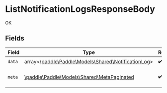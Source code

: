 # ListNotificationLogsResponseBody

OK


## Fields

| Field                                                                                         | Type                                                                                          | Required                                                                                      | Description                                                                                   |
| --------------------------------------------------------------------------------------------- | --------------------------------------------------------------------------------------------- | --------------------------------------------------------------------------------------------- | --------------------------------------------------------------------------------------------- |
| `data`                                                                                        | array<[\paddle\Paddle\Models\Shared\NotificationLog](../../Models/Shared/NotificationLog.md)> | :heavy_check_mark:                                                                            | N/A                                                                                           |
| `meta`                                                                                        | [\paddle\Paddle\Models\Shared\MetaPaginated](../../Models/Shared/MetaPaginated.md)            | :heavy_check_mark:                                                                            | Information about this response.                                                              |
